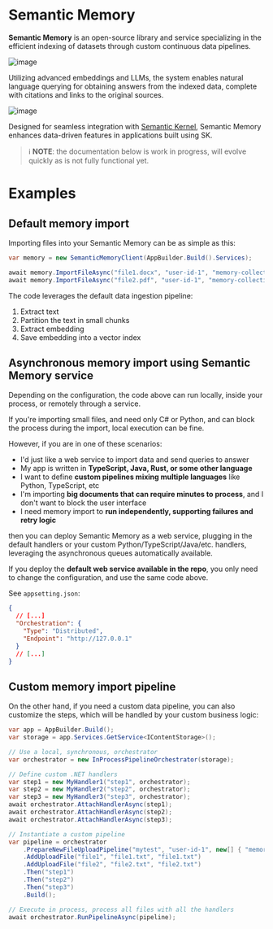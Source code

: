 # Semantic Memory

**Semantic Memory** is an open-source library and service specializing in the
efficient indexing of datasets through custom continuous data pipelines.

![image](https://github.com/microsoft/semantic-memory/assets/371009/31894afa-d19e-4e9b-8d0f-cb889bf5c77f)

Utilizing advanced embeddings and LLMs, the system enables natural language
querying for obtaining answers from the indexed data, complete with citations
and links to the original sources.

![image](https://github.com/microsoft/semantic-memory/assets/371009/c5f0f6c3-814f-45bf-b055-063f23ed80ea)

Designed for seamless integration with
[Semantic Kernel](https://github.com/microsoft/semantic-kernel),
Semantic Memory enhances data-driven features in applications built using SK.

> ℹ️ **NOTE**: the documentation below is work in progress, will evolve quickly
> as is not fully functional yet.

# Examples

## Default memory import

Importing files into your Semantic Memory can be as simple as this:

```csharp
var memory = new SemanticMemoryClient(AppBuilder.Build().Services);

await memory.ImportFileAsync("file1.docx", "user-id-1", "memory-collection");
await memory.ImportFileAsync("file2.pdf", "user-id-1", "memory-collection");
```

The code leverages the default data ingestion pipeline:

1. Extract text
2. Partition the text in small chunks
3. Extract embedding
4. Save embedding into a vector index

## Asynchronous memory import using Semantic Memory service

Depending on the configuration, the code above can run locally, inside your
process, or remotely through a service.

If you're importing small files, and need only C# or Python, and can block
the process during the import, local execution can be fine.

However, if you are in one of these scenarios:

* I'd just like a web service to import data and send queries to answer
* My app is written in **TypeScript, Java, Rust, or some other language**
* I want to define **custom pipelines mixing multiple languages**
  like Python, TypeScript, etc
* I'm importing **big documents that can require minutes to process**, and
  I don't want to block the user interface
* I need memory import to **run independently, supporting failures and retry
  logic**

then you can deploy Semantic Memory as a web service, plugging in the
default handlers or your custom Python/TypeScript/Java/etc. handlers,
leveraging the asynchronous queues automatically available.

If you deploy the **default web service available in the repo**, you only
need to change the configuration, and use the same code above.

See `appsetting.json`:
```json
{
  // [...]
  "Orchestration": {
    "Type": "Distributed",
    "Endpoint": "http://127.0.0.1"
  }
  // [...]
}
```


## Custom memory import pipeline

On the other hand, if you need a custom data pipeline, you can also
customize the steps, which will be handled by your custom business logic:

```csharp
var app = AppBuilder.Build();
var storage = app.Services.GetService<IContentStorage>();

// Use a local, synchronous, orchestrator
var orchestrator = new InProcessPipelineOrchestrator(storage);

// Define custom .NET handlers
var step1 = new MyHandler1("step1", orchestrator);
var step2 = new MyHandler2("step2", orchestrator);
var step3 = new MyHandler3("step3", orchestrator);
await orchestrator.AttachHandlerAsync(step1);
await orchestrator.AttachHandlerAsync(step2);
await orchestrator.AttachHandlerAsync(step3);

// Instantiate a custom pipeline
var pipeline = orchestrator
    .PrepareNewFileUploadPipeline("mytest", "user-id-1", new[] { "memory-collection" })
    .AddUploadFile("file1", "file1.txt", "file1.txt")
    .AddUploadFile("file2", "file2.txt", "file2.txt")
    .Then("step1")
    .Then("step2")
    .Then("step3")
    .Build();

// Execute in process, process all files with all the handlers
await orchestrator.RunPipelineAsync(pipeline);
```

